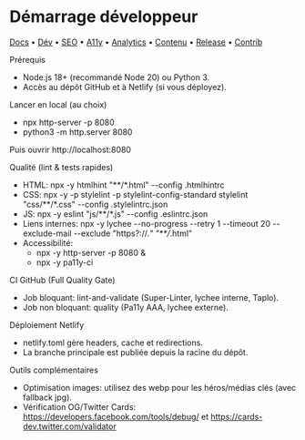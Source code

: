 # Démarrage développeur
[Docs](./README.md) • [Dév](./DEVELOPMENT.md) • [SEO](./SEO_GUIDE.md) • [A11y](./ACCESSIBILITY.md) • [Analytics](./ANALYTICS_GA4.md) • [Contenu](./CONTENT_GUIDELINES.md) • [Release](./RELEASE_CHECKLIST.md) • [Contrib](./CONTRIBUTING.md)

Prérequis
- Node.js 18+ (recommandé Node 20) ou Python 3.
- Accès au dépôt GitHub et à Netlify (si vous déployez).

Lancer en local (au choix)
- npx http-server -p 8080
- python3 -m http.server 8080

Puis ouvrir http://localhost:8080

Qualité (lint & tests rapides)
- HTML: npx -y htmlhint "**/*.html" --config .htmlhintrc
- CSS: npx -y -p stylelint -p stylelint-config-standard stylelint "css/**/*.css" --config .stylelintrc.json
- JS: npx -y eslint "js/**/*.js" --config .eslintrc.json
- Liens internes: npx -y lychee --no-progress --retry 1 --timeout 20 --exclude-mail --exclude "https?://.*" "**/*.html"
- Accessibilité: 
  - npx -y http-server -p 8080 &
  - npx -y pa11y-ci

CI GitHub (Full Quality Gate)
- Job bloquant: lint-and-validate (Super-Linter, lychee interne, Taplo).
- Job non bloquant: quality (Pa11y AAA, lychee externe).

Déploiement Netlify
- netlify.toml gère headers, cache et redirections.
- La branche principale est publiée depuis la racine du dépôt.

Outils complémentaires
- Optimisation images: utilisez des webp pour les héros/médias clés (avec fallback jpg).
- Vérification OG/Twitter Cards: https://developers.facebook.com/tools/debug/ et https://cards-dev.twitter.com/validator